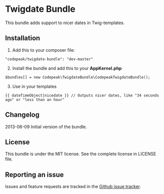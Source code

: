 Twigdate Bundle
===============

This bundle adds support to nicer dates in Twig-templates.

Installation
------------

1. Add this to your composer file:

```"codepeak/twigdate-bundle": "dev-master"```

2. Install the bundle and add this to your __AppKernel.php__

```$bundles[] = new Codepeak\TwigdateBundle\CodepeakTwigdateBundle();```

3. Use in your templates

```
{{ dateTimeObject|nicedate }} // Outputs nicer dates, like "34 seconds ago" or "less than an hour"
```

Changelog
---------

2013-06-09 Initial version of the bundle.

License
-------

This bundle is under the MIT license. See the complete license in LICENSE file.

Reporting an issue
------------------

Issues and feature requests are tracked in the [Github issue tracker](https://github.com/codepeak/TwigdateBundle/issues).
